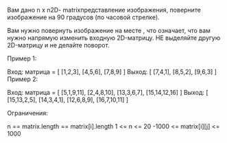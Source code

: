 Вам дано n x n2D- matrixпредставление изображения, поверните изображение на 90 градусов (по часовой стрелке).

Вам нужно повернуть изображение на месте , что означает, что вам нужно напрямую изменить входную 2D-матрицу. НЕ выделяйте другую 2D-матрицу и не делайте поворот.

 

Пример 1:


Вход: матрица = [
    [1,2,3],
    [4,5,6],
    [7,8,9]
]
Выход: [
    [7,4,1],
    [8,5,2],
    [9,6,3]
]
Пример 2:


Вход: матрица = [
    [5,1,9,11],
    [2,4,8,10],
    [13,3,6,7],
    [15,14,12,16]
]
Выход: [
    [15,13,2,5],
    [14,3,4,1],
    [12,6,8,9],
    [16,7,10,11]
]
 

Ограничения:

n == matrix.length == matrix[i].length
1 <= n <= 20
-1000 <= matrix[i][j] <= 1000